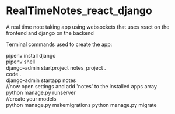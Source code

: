 # RealTimeNotes_react_django
A real time note taking app using websockets that uses react on the frontend and django on the backend

Terminal commands used to create the app:

pipenv install django  
pipenv shell  
django-admin startproject notes_project .  
code .  
django-admin startapp notes  
//now open settings and add 'notes' to the installed apps array  
python manage.py runserver  
//create your models  
python manage.py makemigrations
python manage.py migrate


